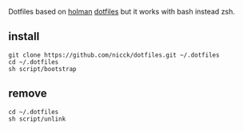 Dotfiles based on [holman](https://github.com/holman/dotfiles) [dotfiles](http://zachholman.com/2010/08/dotfiles-are-meant-to-be-forked/) but it works with bash instead zsh.

## install

    git clone https://github.com/nicck/dotfiles.git ~/.dotfiles
    cd ~/.dotfiles
    sh script/bootstrap

## remove

    cd ~/.dotfiles
    sh script/unlink
